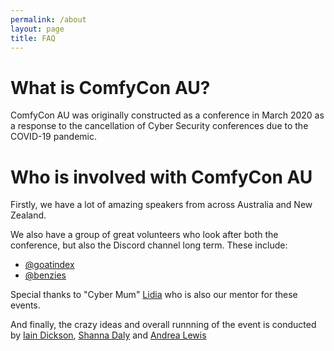 ```yaml
---
permalink: /about
layout: page
title: FAQ
---
```


# What is ComfyCon AU?
ComfyCon AU was originally constructed as a conference in March 2020 as a response to the cancellation of Cyber Security conferences due to the COVID-19 pandemic. 

# Who is involved with ComfyCon AU
Firstly, we have a lot of amazing speakers from across Australia and New Zealand.

We also have a group of great volunteers who look after both the conference, but also the Discord channel long term. These include:
- [@goatindex](https://twitter.com/goatindex)
- [@benzies](https://twitter.com/benzies)

Special thanks to "Cyber Mum" [Lidia](https://twitter.com/pink_tangent) who is also our mentor for these events.

And finally, the crazy ideas and overall runnning of the event is conducted by [Iain Dickson](https://twitter.com/wan0net), [Shanna Daly](https://twitter.com/fancy_flare) and [Andrea Lewis](https://twitter.com/MissAndyL)

